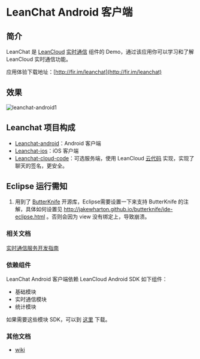 # LeanChat Android 客户端

## 简介

LeanChat 是 [LeanCloud](http://leancloud.cn) [实时通信](https://leancloud.cn/docs/realtime.html) 组件的 Demo，通过该应用你可以学习和了解 LeanCloud 实时通信功能。

应用体验下载地址：[http://fir.im/leanchat](http://fir.im/leanchat)

## 效果

![leanchat-android1](https://cloud.githubusercontent.com/assets/5022872/7362725/665a7f14-eda0-11e4-8fc5-e7ea5dea0618.gif)

## Leanchat 项目构成

* [Leanchat-android](https://github.com/leancloud/leanchat-android)：Android 客户端
* [Leanchat-ios](https://github.com/leancloud/leanchat-ios)：iOS 客户端
* [Leanchat-cloud-code](https://github.com/leancloud/leanchat-cloudcode)：可选服务端，使用 LeanCloud [云代码](https://leancloud.cn/docs/cloud_code_guide.html) 实现，实现了聊天的签名，更安全。

## Eclipse 运行需知
1. 用到了 [ButterKnife](https://github.com/JakeWharton/butterknife) 开源库，Eclipse需要设置一下来支持 ButterKnife 的注解，具体如何设置见 http://jakewharton.github.io/butterknife/ide-eclipse.html 。否则会因为 view 没有绑定上，导致崩溃。

### 相关文档

[实时通信服务开发指南](https://leancloud.cn/docs/realtime_v2.html)

### 依赖组件

LeanChat Android 客户端依赖 LeanCloud Android SDK 如下组件：

* 基础模块
* 实时通信模块
* 统计模块

如果需要这些模块 SDK，可以到 [这里](https://cn.avoscloud.com/docs/sdk_down.html) 下载。

### 其他文档

* [wiki](https://github.com/leancloud/leanchat-android/wiki)

